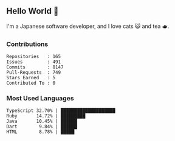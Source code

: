 ## Hello World 👋

I'm a Japanese software developer, and I love cats 😺 and tea 🫖.

### Contributions

    Repositories   : 165
    Issues         : 491
    Commits        : 8147
    Pull-Requests  : 749
    Stars Earned   : 5
    Contributed To : 0

### Most Used Languages

    TypeScript 32.70% | ████████████████████
    Ruby       14.72% | █████████
    Java       10.45% | ██████
    Dart        9.84% | ██████
    HTML        8.78% | █████

